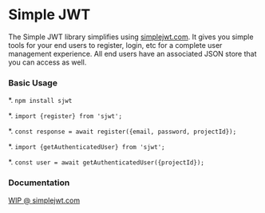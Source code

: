 # Simple JWT

The Simple JWT library simplifies using [simplejwt.com](https://simplejwt.com?utm_source=github). It gives you simple tools for your end users to register, login, etc for a complete user management experience. All end users have an associated JSON store that you can access as well.

### Basic Usage

*. `npm install sjwt`

*. `import {register} from 'sjwt';`

*. `const response = await register({email, password, projectId});`

*. `import {getAuthenticatedUser} from 'sjwt';`

*. `const user = await getAuthenticatedUser({projectId});`

### Documentation

[WIP @ simplejwt.com](https://simplejwt.com/docs)